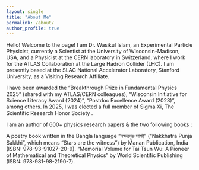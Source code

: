 ```yaml
---
layout: single
title: "About Me"
permalink: /about/
author_profile: true
---
```


Hello! Welcome to the page! I am Dr. Wasikul Islam, an Experimental Particle Physicist, currently a Scientist at the University of Wisconsin-Madison, USA, and a Physicist at the CERN laboratory in Switzerland, where I work for the ATLAS Collaboration at the Large Hadron Collider (LHC). I am presently based at the SLAC National Accelerator Laboratory, Stanford University, as a Visiting Research Affiliate.

I have been awarded the “Breakthrough Prize in Fundamental Physics 2025” (shared with my ATLAS/CERN colleagues), “Wisconsin Initiative for Science Literacy Award (2024)”, “Postdoc Excellence Award (2023)”, among others. In 2025, I was elected a full member of Sigma Xi, The Scientific Research Honor Society .

I am an author of 600+ physics research papers & the two following books :

A poetry book written in the Bangla language “নক্ষত্রপুঞ্জ সাক্ষী” (“Nakkhatra Punja Sakkhi”, which means “Stars are the witness”) by Manan Publication, India (ISBN: 978-93-91027-20-9).
“Memorial Volume for Tai Tsun Wu: A Pioneer of Mathematical and Theoretical Physics” by World Scientific Publishing (ISBN: 978-981-98-2190-7).
